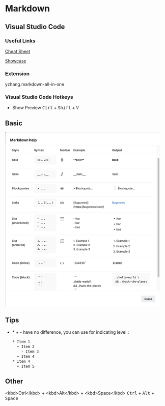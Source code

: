 # Markdown


## Visual Studio Code

### Useful Links

[Cheat Sheet](https://www.markdownguide.org/cheat-sheet)

[Showcase](https://demo.flatnotes.io/note/Markdown%20Showcase)



### Extension
yzhang.markdown-all-in-one

### Visual Studio Code Hotkeys 

- Show Preview <kbd>Ctrl</kbd> + <kbd>Shift</kbd> + <kbd>V</kbd>


## Basic 

![basic](basic.png)

## Tips

- \* \+ \- have no difference, you can use for indicating level :
  ```
  * Item 1
    + Item 2
      - Item 3
    + Item 4
  * Item 4
    + Item 5
  ```

## Other

\<kbd>Ctrl\</kbd> + \<kbd>Alt\</kbd> + \<kbd>Space\</kbd>
<kbd>Ctrl</kbd> + <kbd>Alt</kbd> + <kbd>Space</kbd>



